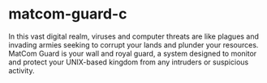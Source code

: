 # matcom-guard-c
In this vast digital realm, viruses and computer threats are like plagues and invading armies seeking to corrupt your lands and plunder your resources. MatCom Guard is your wall and royal guard, a system designed to monitor and protect your UNIX-based kingdom from any intruders or suspicious activity. 
